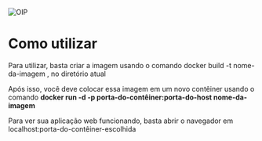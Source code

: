 
![OIP](https://github.com/Gagema/dockerproject/assets/115170179/0ee2cb7e-e1e7-442d-85e0-737934269899) <h1>Como utilizar</h1>
<p>Para utilizar, basta criar a imagem usando o comando docker build -t nome-da-imagem , no diretório atual</p>
<p>Após isso, você deve colocar essa imagem em um novo contêiner usando o comando <b>docker run -d -p porta-do-contêiner:porta-do-host nome-da-imagem</b></p>
<p>Para ver sua aplicação web funcionando, basta abrir o navegador em localhost:porta-do-contêiner-escolhida</p>
